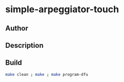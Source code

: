 # simple-arpeggiator-touch

## Author

<!-- Insert Your Name Here -->

## Description

<!-- Describe your example here -->

## Build

```bash
make clean ; make ; make program-dfu
```
